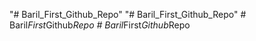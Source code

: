 "# Baril_First_Github_Repo" 
"# Baril_First_Github_Repo" 
#   B a r i l _ F i r s t _ G i t h u b _ R e p o  
 #   B a r i l _ F i r s t _ G i t h u b _ R e p o  
 